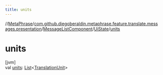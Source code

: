 ```yaml
---
title: units
---
```

//[MetaPhrase](../../../../index.html)/[com.github.diegoberaldin.metaphrase.feature.translate.messages.presentation](../../index.html)/[MessageListComponent](../index.html)/[UiState](index.html)/[units](units.html)



# units



[jvm]\
val [units](units.html): [List](https://kotlinlang.org/api/latest/jvm/stdlib/kotlin.collections/-list/index.html)&lt;[TranslationUnit](../../../com.github.diegoberaldin.metaphrase.domain.project.data/-translation-unit/index.html)&gt;




